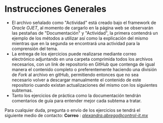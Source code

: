 # Instrucciones Generales

- El archivo señalado como "Actividad" está creado bajo el framework de  *Oracle OJET*, al momento de cargarlo en la página web se observarán las pestañas de "Documentación" y "Actividad", la primera contendrá un ejemplo de los métodos a utilizar así como la explicación del mismo mientras que en la segunda se encontrará una actividad para la comprensión del tema. 
- La entrega de los ejercicios puede realizarse mediante correo electrónico adjuntando en una carpeta comprimida todos los archivos necesarios, con un link de repositorio en GitHub que contenga de igual manera el contenido completo o preferentemente  haciendo una división de *Fork* al archivo en gitHub, permitiendo entonces que no sea necesario volver a descargar manualmente el contenido de este repositorio cuando existan actualizaciones del mismo con los siguientes subtemas. 
- Tanto los ejercicios de práctica como la documentación tendrán comentarios de guía para entender mejor cada subtema a tratar. 

Para cualquier duda, pregunta o envío de los ejercicios se tendrá el siguiente medio de contacto: 
**Correo** : *alexandra.abrego@control-it.mx*
